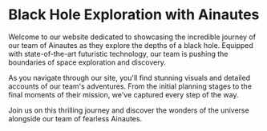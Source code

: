 <!--font:Montserrat-->

# Black Hole Exploration with Ainautes

Welcome to our website dedicated to showcasing the incredible journey of our team of Ainautes as they explore the depths of a black hole. Equipped with state-of-the-art futuristic technology, our team is pushing the boundaries of space exploration and discovery.

As you navigate through our site, you'll find stunning visuals and detailed accounts of our team's adventures. From the initial planning stages to the final moments of their mission, we've captured every step of the way.

Join us on this thrilling journey and discover the wonders of the universe alongside our team of fearless Ainautes.

<!--

Write me markdown content of website with wallpaper:

"A team of Ainautes working together to explore the depths of a black hole, with futuristic technology at their fingertips."

The header of the page should not be copy of the text but rather a real content of the website which is using this wallpaper.


---


# Ainautes: Exploring the Depths of a Black Hole

Welcome to our website dedicated to showcasing the incredible journey of our team of Ainautes as they explore the depths of a black hole. Equipped with state-of-the-art futuristic technology, our team is pushing the boundaries of space exploration and discovery.

As you navigate through our site, you'll find stunning visuals and detailed accounts of our team's adventures. From the initial planning stages to the final moments of their mission, we've captured every step of the way.

Join us on this thrilling journey and discover the wonders of the universe alongside our team of fearless Ainautes.


---


Write me a Google font which is best fitting for the website.

Pick from the list:
- Dancing Script
- Cinzel
- Exo 2
- Montserrat
- Roboto
- Poppins
- Open Sans
- Alegreya
- Lobster
- Great Vibes
- Playfair Display
- Lato
- Inter
- Cormorant Garamond
- Raleway
- IBM Plex Sans
- Cinzel Decorative
- Futura
- Orbitron
- Barlow Condensed
- Cabin
- Creepster


Write just the font name nothing else.


---


Montserrat

-->
